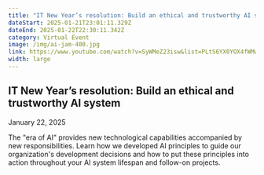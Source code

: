 ```yaml
---
title: "IT New Year’s resolution: Build an ethical and trustworthy AI system"
dateStart: 2025-01-21T23:01:11.329Z
dateEnd: 2025-01-22T22:30:11.342Z
category: Virtual Event
image: /img/ai-jam-400.jpg
link: https://www.youtube.com/watch?v=SyWMeZ23isw&list=PLtS6YX0YOX4fWMwKbp9blyI1GLdXlbWjY
width: large
---
```

## IT New Year’s resolution: Build an ethical and trustworthy AI system

January 22, 2025

The "era of AI" provides new technological capabilities accompanied by new responsibilities. Learn how we developed AI principles to guide our organization's development decisions and how to put these principles into action throughout your AI system lifespan and follow-on projects.
